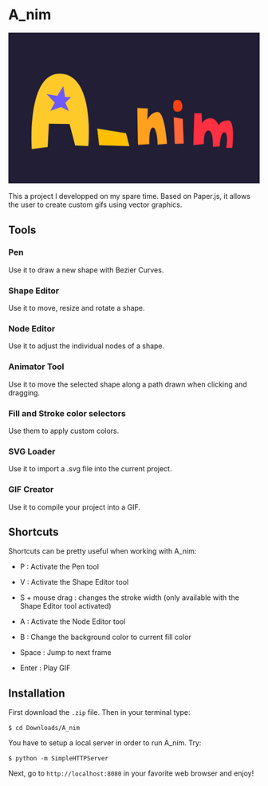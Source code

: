 
# A_nim

<img src="A_nim.gif">


This a project I developped on my spare time. Based on Paper.js, it allows the user to create custom gifs using vector graphics.

## Tools

### Pen  

Use it to draw a new shape with Bezier Curves.

### Shape Editor 

Use it to move, resize and rotate a shape.

### Node Editor

Use it to adjust the individual nodes of a shape. 

### Animator Tool

Use it to move the selected shape along a path drawn when clicking and dragging.

### Fill and Stroke color selectors 

Use them to apply custom colors.

### SVG Loader

Use it to import a .svg file into the current project.

### GIF Creator

Use it to compile your project into a GIF.


## Shortcuts

Shortcuts can be pretty useful when working with A_nim:

- P : Activate the Pen tool
- V : Activate the Shape Editor tool
- S + mouse drag : changes the stroke width (only available with the Shape Editor tool activated)
- A : Activate the Node Editor tool
- B : Change the background color to current fill color

- Space : Jump to next frame
- Enter : Play GIF



## Installation

First download the `.zip` file. Then in your terminal type:

```shell
$ cd Downloads/A_nim
```

You have to setup a local server in order to run A_nim. Try:
```shell
$ python -m SimpleHTTPServer
```


Next, go to `http://localhost:8080` in your favorite web browser and enjoy!
